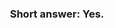 <div align="center">
  <img src="https://i.imgur.com/JUiCbv2.png" alt=""/>
  <h3>Short answer: Yes.</h3>
</div>
